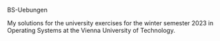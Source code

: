 BS-Uebungen

My solutions for the university exercises for the winter semester 2023 in Operating Systems at the Vienna University of Technology.
